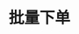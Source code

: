 ---
title: 批量下单
position_number: 2
type: post
description: /future/trade/v1/order/create-batch
parameters:
  - name: list
    type: string
    mandatory: true
    default: N/A
    description: 下单数据的list集合
    ranges:
left_code_blocks:
  - code_block: "public void getMarketConfig() {\r\n\tString text = HttpUtil.get(URL + \"/data/api/future/trade/v1/getMarketConfig\");\r\n\tSystem.out.println(text);\r\n}"
    title: Java
    language: java
right_code_blocks:
  - code_block: |-
      {
        "error": {
          "code": "",
          "msg": ""
        },
        "msgInfo": "",
        "result": true,
        "returnCode": 0
      }
    title: Response
    language: json
---
